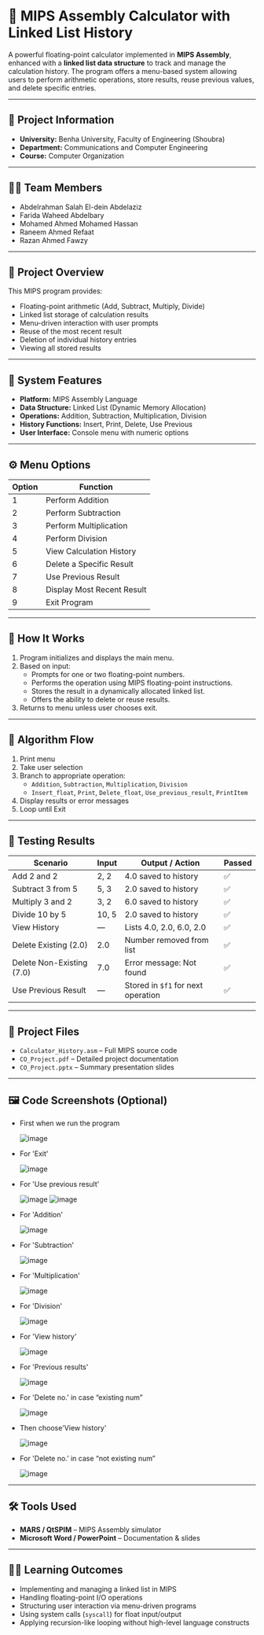 # 🧮 MIPS Assembly Calculator with Linked List History

A powerful floating-point calculator implemented in **MIPS Assembly**, enhanced with a **linked list data structure** to track and manage the calculation history. The program offers a menu-based system allowing users to perform arithmetic operations, store results, reuse previous values, and delete specific entries.

---

## 🏫 Project Information

* **University:** Benha University, Faculty of Engineering (Shoubra)  
* **Department:** Communications and Computer Engineering  
* **Course:** Computer Organization  

---

## 👩‍💻 Team Members

* Abdelrahman Salah El-dein Abdelaziz  
* Farida Waheed Abdelbary  
* Mohamed Ahmed Mohamed Hassan  
* Raneem Ahmed Refaat 
* Razan Ahmed Fawzy   

---

## 📌 Project Overview

This MIPS program provides:

- Floating-point arithmetic (Add, Subtract, Multiply, Divide)
- Linked list storage of calculation results
- Menu-driven interaction with user prompts
- Reuse of the most recent result
- Deletion of individual history entries
- Viewing all stored results

---

## 🧠 System Features

- **Platform:** MIPS Assembly Language  
- **Data Structure:** Linked List (Dynamic Memory Allocation)
- **Operations:** Addition, Subtraction, Multiplication, Division
- **History Functions:** Insert, Print, Delete, Use Previous
- **User Interface:** Console menu with numeric options

---

## ⚙️ Menu Options

| Option | Function                     |
|--------|------------------------------|
| 1      | Perform Addition             |
| 2      | Perform Subtraction          |
| 3      | Perform Multiplication       |
| 4      | Perform Division             |
| 5      | View Calculation History     |
| 6      | Delete a Specific Result     |
| 7      | Use Previous Result          |
| 8      | Display Most Recent Result   |
| 9      | Exit Program                 |

---

## 🧾 How It Works

1. Program initializes and displays the main menu.
2. Based on input:
   - Prompts for one or two floating-point numbers.
   - Performs the operation using MIPS floating-point instructions.
   - Stores the result in a dynamically allocated linked list.
   - Offers the ability to delete or reuse results.
3. Returns to menu unless user chooses exit.

---

## 📐 Algorithm Flow

1. Print menu  
2. Take user selection  
3. Branch to appropriate operation:  
   - `Addition`, `Subtraction`, `Multiplication`, `Division`  
   - `Insert_float`, `Print`, `Delete_float`, `Use_previous_result`, `PrintItem`  
4. Display results or error messages  
5. Loop until Exit

---

## 🧪 Testing Results

| Scenario                      | Input       | Output / Action                      | Passed |
|-------------------------------|-------------|--------------------------------------|--------|
| Add 2 and 2                   | 2, 2        | 4.0 saved to history                 | ✅     |
| Subtract 3 from 5             | 5, 3        | 2.0 saved to history                 | ✅     |
| Multiply 3 and 2              | 3, 2        | 6.0 saved to history                 | ✅     |
| Divide 10 by 5                | 10, 5       | 2.0 saved to history                 | ✅     |
| View History                  | —           | Lists 4.0, 2.0, 6.0, 2.0             | ✅     |
| Delete Existing (2.0)         | 2.0         | Number removed from list             | ✅     |
| Delete Non-Existing (7.0)     | 7.0         | Error message: Not found             | ✅     |
| Use Previous Result           | —           | Stored in `$f1` for next operation   | ✅     |

---

## 💾 Project Files

* `Calculator_History.asm` – Full MIPS source code
* `CO_Project.pdf` – Detailed project documentation
* `CO_Project.pptx` – Summary presentation slides

---

## 🖼 Code Screenshots (Optional)

* First when we run the program

  ![image](https://github.com/user-attachments/assets/6310cbea-af24-4584-8e96-761738e3cb5f)
* For 'Exit'

  ![image](https://github.com/user-attachments/assets/337824b1-60ee-4f5f-9d8c-731fa73bd0d1)
* For 'Use previous result'

  ![image](https://github.com/user-attachments/assets/d60f0786-f4ae-49ac-9d48-6256944f3256)
  ![image](https://github.com/user-attachments/assets/ff23bc78-954b-48ac-bdd1-18dd6d48cfd1)
* For 'Addition'  

  ![image](https://github.com/user-attachments/assets/c54bd357-f058-4a97-8881-ba265ba192ad)
* For 'Subtraction'  

  ![image](https://github.com/user-attachments/assets/07c621dc-d0ca-453f-84ce-762944383092)
* For 'Multiplication'

  ![image](https://github.com/user-attachments/assets/94fccb06-969f-449c-a5f0-2040a188bf29)
* For 'Division'

  ![image](https://github.com/user-attachments/assets/1d6345c0-22df-47c3-b693-17ade4a0f007)
* For 'View history'

  ![image](https://github.com/user-attachments/assets/554cbbaa-cdda-4d30-8b55-cbcfe62e20ec)
* For 'Previous results'

  ![image](https://github.com/user-attachments/assets/a9bf7218-9a01-4903-ae0f-0deef5901c77)
* For 'Delete no.’ in case  “existing num” 
  
  ![image](https://github.com/user-attachments/assets/f9b20187-7ce9-4b16-9528-ffc7326c7743)
* Then choose'View history'

  ![image](https://github.com/user-attachments/assets/cda90ad9-7414-4dfb-ba46-e344dcf6b540)
* For 'Delete no.’ in case “not existing num”

  ![image](https://github.com/user-attachments/assets/8e944509-f21f-4f96-a26e-36328dc61b69)

---

## 🛠 Tools Used

* **MARS / QtSPIM** – MIPS Assembly simulator
* **Microsoft Word / PowerPoint** – Documentation & slides

---

## 🧑‍🏫 Learning Outcomes

- Implementing and managing a linked list in MIPS
- Handling floating-point I/O operations
- Structuring user interaction via menu-driven programs
- Using system calls (`syscall`) for float input/output
- Applying recursion-like looping without high-level language constructs

